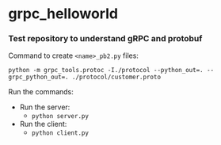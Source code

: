 # grpc_helloworld
### Test repository to understand gRPC and protobuf

Command to create `<name>_pb2.py` files:
```
python -m grpc_tools.protoc -I./protocol --python_out=. --grpc_python_out=. ./protocol/customer.proto
```

Run the commands:

- Run the server:
   * `python server.py`
- Run the client: 
    * `python client.py`
